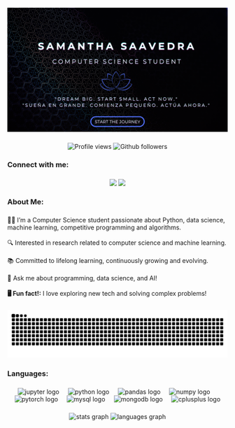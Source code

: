 ![Header](images/profile.png)

###

<div align="center">
	<img src="https://komarev.com/ghpvc/?username=samanthasaavedra&color=blue&style=for-the-badge" alt="Profile views"/>
	<img src="https://img.shields.io/github/followers/samanthasaavedra?style=for-the-badge&logo=github&color=blue" alt="Github followers"/>  
</div>

###

<h3 align="left">Connect with me:</h3>

###

<div align="center">
  <a href="https://www.linkedin.com/in/saidavaas/" target="_blank"><img src="https://img.shields.io/badge/-LinkedIn-%230077B5?style=for-the-badge&logo=linkedin&logoColor=white" target="_blank"></a> 
  <a href="mailto:samanthasaavedra.dev@gmail.com"><img src="https://img.shields.io/badge/-Gmail-%23333?style=for-the-badge&logo=gmail&logoColor=white&color=red" target="_blank"></a>
</div>

###

<h3 align="left">About Me:</h3>

###

<p align="left">👩‍💻 I’m a Computer Science student passionate about Python, data science, machine learning, competitive programming and algorithms.<br><br>🔍 Interested in research related to computer science and machine learning.<br><br>📚 Committed to lifelong learning, continuously growing and evolving.<br><br>💬 Ask me about programming, data science, and AI!<br><br><b>🖥 Fun fact!:</b> I love exploring new tech and solving complex problems!</p>

###

<div align="center">
   <img src="https://raw.githubusercontent.com/SamanthaSaavedra/SamanthaSaavedra/output/snake.svg" alt="Snake animation" />
</div>

###

<h3 align="left">Languages:</h3>

###

<div align="center">
  <img src="https://cdn.jsdelivr.net/gh/devicons/devicon/icons/jupyter/jupyter-original.svg" height="40" alt="jupyter logo"  />
  <img width="12" />
  <img src="https://cdn.jsdelivr.net/gh/devicons/devicon/icons/python/python-original.svg" height="40" alt="python logo"  />
  <img width="12" />
  <img src="https://cdn.jsdelivr.net/gh/devicons/devicon/icons/pandas/pandas-original.svg" height="40" alt="pandas logo"  />
  <img width="12" />
  <img src="https://cdn.jsdelivr.net/gh/devicons/devicon/icons/numpy/numpy-original.svg" height="40" alt="numpy logo"  />
  <img width="12" />
  <img src="https://cdn.jsdelivr.net/gh/devicons/devicon/icons/pytorch/pytorch-original.svg" height="40" alt="pytorch logo"  />
  <img width="12" />
  <img src="https://cdn.jsdelivr.net/gh/devicons/devicon/icons/mysql/mysql-original.svg" height="40" alt="mysql logo"  />
  <img width="12" />
  <img src="https://cdn.jsdelivr.net/gh/devicons/devicon/icons/mongodb/mongodb-original.svg" height="40" alt="mongodb logo"  />
  <img width="12" />
  <img src="https://cdn.jsdelivr.net/gh/devicons/devicon/icons/cplusplus/cplusplus-original.svg" height="40" alt="cplusplus logo"  />
</div>

###

<div align="center">
  <img src="https://github-readme-stats.vercel.app/api?username=SamanthaSaavedra&hide_title=false&hide_rank=false&show_icons=true&include_all_commits=true&count_private=true&disable_animations=false&theme=dracula&locale=en&hide_border=false&order=1" height="150" alt="stats graph"  />
  <img src="https://github-readme-stats.vercel.app/api/top-langs?username=SamanthaSaavedra&locale=en&hide_title=false&layout=compact&card_width=320&langs_count=5&theme=dracula&hide_border=false&order=2" height="150" alt="languages graph"  />
</div>

###
